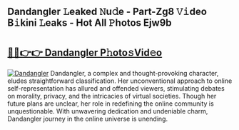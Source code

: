 ## Dandangler 𝙻eaked 𝙽u𝚍e - Part-Zg8 𝚅𝚒deo B𝚒kini 𝙻eaks - Hot All 𝙿hotos Ejw9b

# <h2><a href="http://ld1j81.urlbe.top/?page=Dandangler">🔗🔗👉👉 Dandangler P𝚑oto𝚜Vid𝚎o</a></h2>

[![Dandangler](https://i.imgur.com/eBuTRDB.gif)](http://ld1j81.urlbe.top/?page=Dandangler)
Dandangler, a complex and thought-provoking character, eludes straightforward classification. Her unconventional approach to online self-representation has allured and offended viewers, stimulating debates on morality, privacy, and the intricacies of virtual societies. Though her future plans are unclear, her role in redefining the online community is unquestionable. With unwavering dedication and undeniable charm, Dandangler journey in the online universe is unending.
